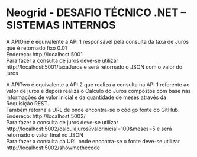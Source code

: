 # Neogrid - DESAFIO TÉCNICO .NET – SISTEMAS INTERNOS

A APIOne é equivalente a API 1 responsável pela consulta da taxa de Juros que é retornado fixo 0.01
<br>Endereço: http://localhost:5001
<br>Para fazer a consulta de juros deve-se utilizar http://localhost:5001/taxaJuros e será retornado o JSON com o valor do juros

A APITwo é equivalente a API 2 que realiza a consulta na API 1 referente ao valor de juros e depois realiza o Calculo do Juros compostos com base nas informações de valor inicial e da quantidade de meses através da Requisição REST. 
<br>Também retorna a URL de onde encontra-se o código fonte do GitHub.
<br>Endereço: http://localhost:5002/
<br>Para fazer a consulta de juros deve-se utilizar http://localhost:5002/calculajuros?valorinicial=100&meses=5 e será retornado o valor final no JSON
<br>Para fazer a consulta da URL onde encontra-se o fonte deve-se utilizar http://localhost:5002/showmethecode
